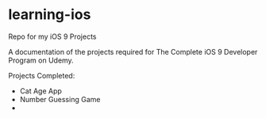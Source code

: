 # learning-ios
Repo for my iOS 9 Projects

A documentation of the projects required for The Complete iOS 9 Developer Program on Udemy.

Projects Completed:

- Cat Age App
- Number Guessing Game
- 
